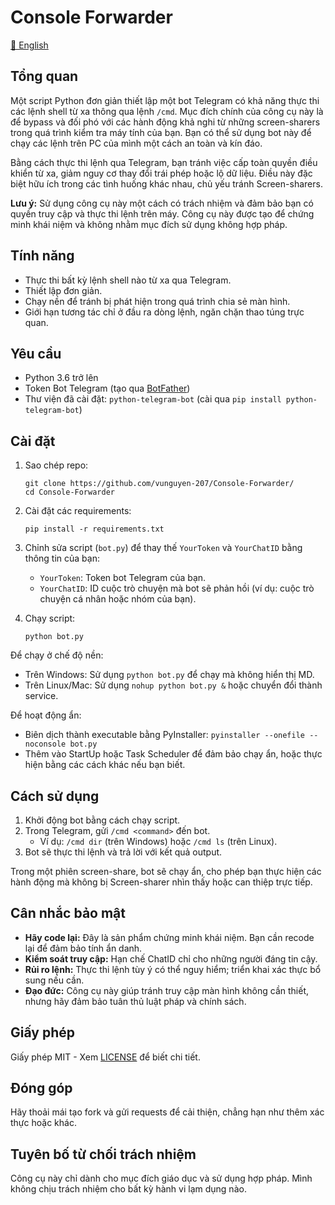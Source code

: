 # Console Forwarder

[📄 English](README.md)

## Tổng quan
Một script Python đơn giản thiết lập một bot Telegram có khả năng thực thi các lệnh shell từ xa thông qua lệnh `/cmd`. Mục đích chính của công cụ này là để bypass và đối phó với các hành động khả nghi từ những screen-sharers trong quá trình kiểm tra máy tính của bạn. Bạn có thể sử dụng bot này để chạy các lệnh trên PC của mình một cách an toàn và kín đáo.

Bằng cách thực thi lệnh qua Telegram, bạn tránh việc cấp toàn quyền điều khiển từ xa, giảm nguy cơ thay đổi trái phép hoặc lộ dữ liệu. Điều này đặc biệt hữu ích trong các tình huống khác nhau, chủ yếu tránh Screen-sharers.

**Lưu ý:** Sử dụng công cụ này một cách có trách nhiệm và đảm bảo bạn có quyền truy cập và thực thi lệnh trên máy. Công cụ này được tạo để chứng minh khái niệm và không nhằm mục đích sử dụng không hợp pháp.

## Tính năng
- Thực thi bất kỳ lệnh shell nào từ xa qua Telegram.
- Thiết lập đơn giản.
- Chạy nền để tránh bị phát hiện trong quá trình chia sẻ màn hình.
- Giới hạn tương tác chỉ ở đầu ra dòng lệnh, ngăn chặn thao túng trực quan.

## Yêu cầu
- Python 3.6 trở lên
- Token Bot Telegram (tạo qua [BotFather](https://t.me/botfather))
- Thư viện đã cài đặt: `python-telegram-bot` (cài qua `pip install python-telegram-bot`)

## Cài đặt
1. Sao chép repo:
   ```
   git clone https://github.com/vunguyen-207/Console-Forwarder/
   cd Console-Forwarder
   ```

2. Cài đặt các requirements:
   ```
   pip install -r requirements.txt
   ```

3. Chỉnh sửa script (`bot.py`) để thay thế `YourToken` và `YourChatID` bằng thông tin của bạn:
   - `YourToken`: Token bot Telegram của bạn.
   - `YourChatID`: ID cuộc trò chuyện mà bot sẽ phản hồi (ví dụ: cuộc trò chuyện cá nhân hoặc nhóm của bạn).

4. Chạy script:
   ```
   python bot.py
   ```

Để chạy ở chế độ nền:
- Trên Windows: Sử dụng `python bot.py` để chạy mà không hiển thị MD.
- Trên Linux/Mac: Sử dụng `nohup python bot.py &` hoặc chuyển đổi thành service.

Để hoạt động ẩn:
- Biên dịch thành executable bằng PyInstaller: `pyinstaller --onefile --noconsole bot.py`
- Thêm vào StartUp hoặc Task Scheduler để đảm bảo chạy ẩn, hoặc thực hiện bằng các cách khác nếu bạn biết.

## Cách sử dụng
1. Khởi động bot bằng cách chạy script.
2. Trong Telegram, gửi `/cmd <command>` đến bot.
   - Ví dụ: `/cmd dir` (trên Windows) hoặc `/cmd ls` (trên Linux).
3. Bot sẽ thực thi lệnh và trả lời với kết quả output.

Trong một phiên screen-share, bot sẽ chạy ẩn, cho phép bạn thực hiện các hành động mà không bị Screen-sharer nhìn thấy hoặc can thiệp trực tiếp.

## Cân nhắc bảo mật
- **Hãy code lại:** Đây là sản phẩm chứng minh khái niệm. Bạn cần recode lại để đảm bảo tính ẩn danh.
- **Kiểm soát truy cập:** Hạn chế ChatID chỉ cho những người đáng tin cậy.
- **Rủi ro lệnh:** Thực thi lệnh tùy ý có thể nguy hiểm; triển khai xác thực bổ sung nếu cần.
- **Đạo đức:** Công cụ này giúp tránh truy cập màn hình không cần thiết, nhưng hãy đảm bảo tuân thủ luật pháp và chính sách.

## Giấy phép
Giấy phép MIT - Xem [LICENSE](LICENSE) để biết chi tiết.

## Đóng góp
Hãy thoải mái tạo fork và gửi requests để cải thiện, chẳng hạn như thêm xác thực hoặc khác.

## Tuyên bố từ chối trách nhiệm
Công cụ này chỉ dành cho mục đích giáo dục và sử dụng hợp pháp. Mình không chịu trách nhiệm cho bất kỳ hành vi lạm dụng nào.
